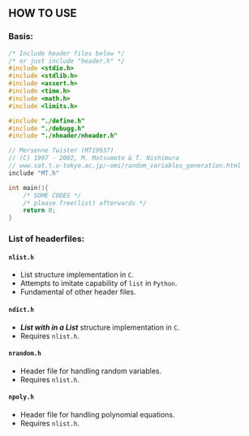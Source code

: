## HOW TO USE

### Basis:
```C
/* Include header files below */
/* or just include "header.h" */
#include <stdio.h>
#include <stdlib.h>
#include <assert.h>
#include <time.h>
#include <math.h>
#include <limits.h>

#include "./define.h"
#include "./debugg.h"
#include "./nheader/nheader.h"

// Mersenne Twister (MT19937)
// (C) 1997 - 2002, M. Matsumoto & T. Nishimura
// www.sat.t.u-tokyo.ac.jp/~omi/random_variables_generation.html
include "MT.h"

int main(){
	/* SOME CODES */
	/* please free(list) afterwards */
	return 0;
}
```

### List of headerfiles:

#### `nlist.h`

- List structure implementation in `C`. 
- Attempts to imitate capability of `list` in `Python`.
- Fundamental of other header files.

#### `ndict.h`

- ___List with in a List___ structure implementation in `C`. 
- Requires `nlist.h`.

#### `nrandom.h`

- Header file for handling random variables.
- Requires `nlist.h`.

#### `npoly.h`

- Header file for handling polynomial equations.
- Requires `nlist.h`.
